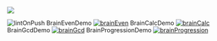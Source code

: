 <a href="https://codeclimate.com/github/codeclimate/codeclimate/maintainability"><img src="https://api.codeclimate.com/v1/badges/a99a88d28ad37a79dbf6/maintainability" /></a>

![lintOnPush](https://github.com/eKulshan/frontend-project-lvl1/workflows/.github/workflows/lintOnPush.yml/badge.svg)
BrainEvenDemo
[![brainEven](https://asciinema.org/a/iln3yvwNBOlTqSJ16Yzly7Q7W.svg)](https://asciinema.org/a/iln3yvwNBOlTqSJ16Yzly7Q7W)
BrainCalcDemo
[![brainCalc](https://asciinema.org/a/CcCMw3Db1OZThQ4Jd1x4UsR5z.svg)](https://asciinema.org/a/CcCMw3Db1OZThQ4Jd1x4UsR5z)
BrainGcdDemo
[![brainGcd](https://asciinema.org/a/UCN3Yzh7wKjrdR7FKnhFiJtp5.svg)](https://asciinema.org/a/UCN3Yzh7wKjrdR7FKnhFiJtp5)
BrainProgressionDemo
[![brainProgression](https://asciinema.org/a/82QyspH0rLBFTJRAwQNjLSEJp.svg)](https://asciinema.org/a/82QyspH0rLBFTJRAwQNjLSEJp)
